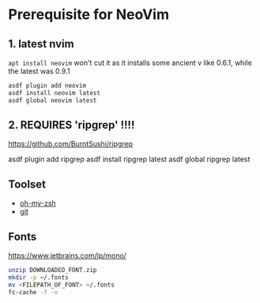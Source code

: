 # Prerequisite for NeoVim

## 1. latest nvim 

`apt install neovim` won't cut it as it installs some ancient v like 0.6.1, while the latest was 0.9.1

```sh
asdf plugin add neovim
asdf install neovim latest
asdf global neovim latest
```

## 2. REQUIRES 'ripgrep' !!!!
https://github.com/BurntSushi/ripgrep

asdf plugin add ripgrep
asdf install ripgrep latest
asdf global ripgrep latest

## Toolset

- [oh-my-zsh](http://ohmyz.sh/)
- [git](https://git-scm.com/)

## Fonts
https://www.jetbrains.com/lp/mono/

```sh
unzip DOWNLOADED_FONT.zip
mkdir -p ~/.fonts
mv <FILEPATH_OF_FONT> ~/.fonts
fc-cache -f -v

 ```
